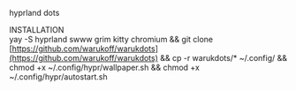 hyprland dots

INSTALLATION  
yay \-S hyprland swww grim kitty chromium && git clone [https://github.com/warukoff/warukdots](https://github.com/warukoff/warukdots) && cp \-r warukdots/\*  \~/.config/ && chmod \+x \~/.config/hypr/wallpaper.sh  && chmod \+x \~/.config/hypr/autostart.sh